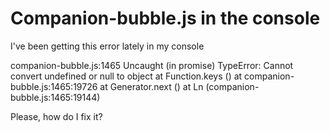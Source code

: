 
# Companion-bubble.js in the console

I've been getting this error lately in my console

companion-bubble.js:1465 Uncaught (in promise) TypeError: Cannot convert undefined or null to object
    at Function.keys (<anonymous>)
    at companion-bubble.js:1465:19726
    at Generator.next (<anonymous>)
    at Ln (companion-bubble.js:1465:19144)


Please, how do I fix it?

        